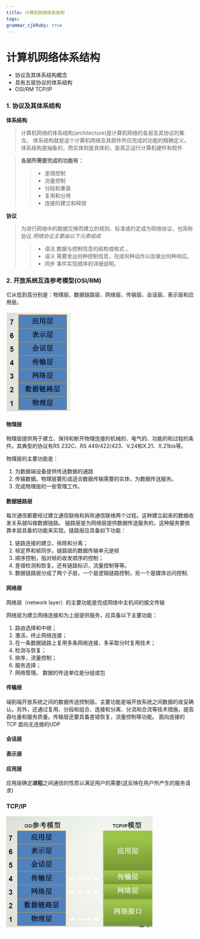 ```yaml
---
title: 计算机网络体系结构
tags: 
grammar_cjkRuby: true
---
```


# 计算机网络体系结构


- 协议及其体系结构概念
- 具有五层协议的体系结构
- OSI/RM    TCP/IP 

### 1. 协议及其体系结构
**体系结构**
>计算机网络的体系结构(architecture)是计算机网络的各层及其协议的集合。 
>体系结构就是这个计算机网络及其部件所应完成的功能的精确定义。
>体系结构是抽象的，而实体则是具体的，是真正运行计算机硬件和软件


>**各层所需要完成的功能有：**
> > - 差错控制
> > - 流量控制
> > - 分段和重装
> > - 复用和分用
> > - 连接的建立和释放

**协议**
>为进行网络中的数据交换而建立的规则、标准或约定成为网络协议，也简称协议
> *网络协议主要由以下元素组成*
> >- 语法  数据与控制信息的结构或格式 。 
> > - 语义  需要发出何种控制信息，完成何种动作以及做出何种响应。 
> > - 同步  事件实现顺序的详细说明。 
### 2. 开放系统互连参考模型(OSI/RM)
它从低到高分别是：物理层、数据链路层、网络层、传输层、会话层、表示层和应用层。

![OSI/RM](./images/1538013864735.png)

#### 物理层
物理层提供用于建立、保持和断开物理连接的机械的、电气的、功能的和过程的条件。其典型的协议有RS 232C、RS 449/422/423、V.24和X.21、X.21bis等。

物理层的主要功能是：
1. 为数据端设备提供传送数据的通路
2. 传输数据。物理层要形成适合数据传输需要的实体，为数据传送服务。
3. 完成物理层的一些管理工作。
#### 数据链路层
   每次通信都要经过建立通信联络和拆除通信联络两个过程。这种建立起来的数据收发关系就叫做数据链路。
   链路层是为网络层提供数据传送服务的，这种服务要依靠本层具备的功能来实现。链路层应具备如下功能：
1. 链路连接的建立、拆除和分离；
2. 帧定界和帧同步。链路层的数据传输单元是帧
3. 顺序控制，指对帧的收发顺序的控制；
4. 差错检测和恢复。还有链路标识，流量控制等等。
5. 数据链路层分成了两个子层，一个是逻辑链路控制，另一个是媒体访问控制.


#### 网络层
网络层（network layer）的主要功能是完成网络中主机间的报文传输

网络层为建立网络连接和为上层提供服务，应具备以下主要功能：
1. 路由选择和中继；
2. 激活，终止网络连接；
3. 在一条数据链路上复用多条网络连接，多采取分时复用技术；
4. 检测与恢复；
5. 排序，流量控制；
6. 服务选择；
7. 网络管理。
数据的传送单位是分组或包
#### 传输层
端到端开放系统之间的数据传送控制层。主要功能是端开放系统之间数据的收妥确认。另外，还通过复用、分段和组合、连接和分离、分流和合流等技术措施，提高吞吐量和服务质量。传输层还要具备差错恢复，流量控制等功能。
面向连接的TCP
面向无连接的UDP
#### 会话层


#### 表示层



#### 应用层
应用层确定**进程**之间通信的性质以满足用户的需要(这反映在用户所产生的服务请求)


### TCP/IP

![OSI   ---TCP/IP](./images/1538013933923.png)




